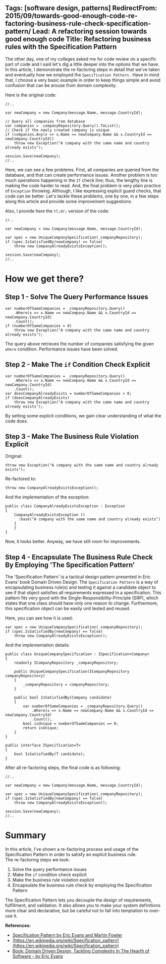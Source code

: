 Tags: [software design, patterns]
RedirectFrom: 2015/09/towards-good-enough-code-re-factoring-business-rule-check-specification-pattern/
Lead: A refactoring session towards good enough code
Title: Refactoring business rules with the Specification Pattern
---

The other day, one of my colleges asked me for code review on a specific part of code and I said let's dig a little deeper into the options that we have. In this article, I demonstrate the re-factoring steps in detail that we've taken and eventually how we employed the `Specification Pattern` <!--excerpt-->. Have in mind that, I choose a very basic example in order to keep things simple and avoid confusion that can be arouse from domain complexity.<!--excerpt-->

Here is the original code:  
  	
	//..

	var newCompany = new Company(message.Name, message.CountryId);
	
	// Query all companies from database 
	var companies = _companyRepository.Query().ToList();
	// Check if the newly created company is unique
	if (companies.Any(x => x.Name == newCompany.Name && x.CountryId == newCompany.CountryId))
		throw new Exception("A company with the same name and country already exists");

	session.Save(newCompany);
	//..

Here, we can see a few problems. First, all companies are queried from the database, and that can create performance issues. Another problem is too much operations happening in the `If` check line; thus, the lengthy line is making the code harder to read. And, the final problem is very plain practice of `Exception` throwing. Although, I like expressing explicit guard checks, that code can be better. Let's tackle these problems, one by one, in a few steps along this article and provide some improvement suggestions.

Also, I provide here the `tl;dr;` version of the code:

	//..

	var newCompany = new Company(message.Name, message.CountryId);
	
	var spec = new UniqueCompanySpecification(_companyRepository);
	if (spec.IsSatisfiedBy(newCompany) == false)
		throw new CompanyAlreadyExistsException();

	session.Save(newCompany);
	//..

# How we get there?

## Step 1 - Solve The Query Performance Issues

	var numberOfSameCompanies = _companyRepository.Query()
		.Where(x => x.Name == newCompany.Name && x.CountryId == newCompany.CountryId)
		.Count();
	if (numberOfSameCompanies > 0)
		throw new Exception("A company with the same name and country already exists");

The query above retrieves the number of companies satisfying the given `where` condition. Performance issues have been solved.

## Step 2 - Make The `if` Condition Check Explicit 
	
	var numberOfSameCompanies = _companyRepository.Query()
		.Where(x => x.Name == newCompany.Name && x.CountryId == newCompany.CountryId)
		.Count();
	var doesCompanyAlreadyExists = numberOfSameCompanies > 0;
	if (doesCompanyAlreadyExists)
		throw new Exception("A company with the same name and country already exists");

By setting some explicit conditions, we gain clear understanding of what the code does.

## Step 3 - Make The Business Rule Violation Explicit 

Original:

	throw new Exception("A company with the same name and country already exists");

Re-factored to:

	throw new CompanyAlreadyExistsException();

And the implementation of the exception:

	public class CompanyAlreadyExistsException : Exception
	{
	    CompanyAlreadyExistsException () 
	      :base("A company with the same name and country already exists")
	    { 
		}
	}

Now, it looks better. Anyway, we have still room for improvements.

## Step 4 - Encapsulate The Business Rule Check By Employing 'The Specification Pattern'

The 'Specification Pattern' is a tactical design pattern presented in Eric Evans’ book Domain Driven Design. The `Specification Pattern` is a way of encapsulating business rule(s) and testing it against a candidate object to see if that object satisfies all requirements expressed in a specification. This pattern fits very good with the Single-Responsibility-Principle (SRP), which states that one class should have only one reason to change. Furthermore, this specification object can be easily unit tested and reused.  
  
Here, you can see how it is used:

	var spec = new UniqueCompanySpecification(_companyRepository);
	if (spec.IsSatisfiedBy(newCompany) == false)
		throw new CompanyAlreadyExistsException();

And the implementation details:
	
	public class UniqueCompanySpecification : ISpecification<Company>
	{
		readonly ICompanyRepository _companyRepository;

		public UniqueCompanySpecification(ICompanyRepository companyRepository)
		{
			_companyRepository = companyRepository;
		}

		public bool IsSatisfiedBy(Company candidate)
		{
			var numberOfSameCompanies = _companyRepository.Query()
				.Where(x => x.Name == newCompany.Name && x.CountryId == newCompany.CountryId)
				.Count();
			bool isUnique = numberOfSameCompanies == 0;
			return isUnique;
		}
	}

	public interface ISpecification<T>
	{
		bool IsSatisfiedBy(T candidate);
	} 

After all re-factoring steps, the final code is as following:

	//..

	var newCompany = new Company(message.Name, message.CountryId);
	
	var spec = new UniqueCompanySpecification(_companyRepository);
	if (spec.IsSatisfiedBy(newCompany) == false)
		throw new CompanyAlreadyExistsException();

	session.Save(newCompany);
	//..

# Summary

In this article, I've shown a re-factoring process and usage of the Specification Pattern in order to satisfy an explicit business rule.     
The re-factoring steps we took:  

1. Solve the query performance issues
2. Make the `if` condition check explicit
3. Make the business rule violation explicit
4. Encapsulate the business rule check by employing the Specification Pattern

The Specification Pattern lets you decouple the design of requirements, fulfillment, and validation. It also allows you to make your system definitions more clear and declarative, but be careful not to fall into temptation to over-use it.

**References:**

- [Specification Pattern by Eric Evans and Martin Fowler](http://martinfowler.com/apsupp/spec.pdf)
- [https://en.wikipedia.org/wiki/Specification_pattern](https://en.wikipedia.org/wiki/Specification_pattern)
- [Book: Domain Driven Design, Tackling Complexity In The Hearth of Software - by Eric Evans](http://www.amazon.com/Domain-Driven-Design-Tackling-Complexity-Software/dp/0321125215)
